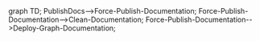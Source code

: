 <div class="mermaid">
graph TD;
PublishDocs-->Force-Publish-Documentation;
Force-Publish-Documentation-->Clean-Documentation;
Force-Publish-Documentation-->Deploy-Graph-Documentation;
</div>
